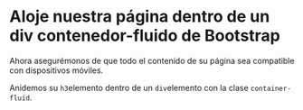 
# Aloje nuestra página dentro de un div contenedor-fluido de Bootstrap

Ahora asegurémonos de que todo el contenido de su página sea compatible con dispositivos móviles.

Anidemos su `h3`elemento dentro de un `div`elemento con la clase `container-fluid`.